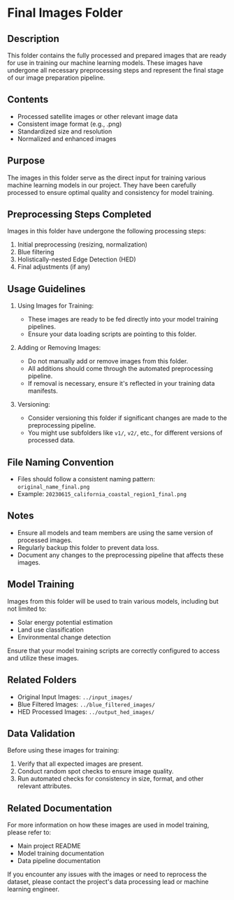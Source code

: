 # Final Images Folder

## Description

This folder contains the fully processed and prepared images that are ready for use in training our machine learning models. These images have undergone all necessary preprocessing steps and represent the final stage of our image preparation pipeline.

## Contents

- Processed satellite images or other relevant image data
- Consistent image format (e.g., .png)
- Standardized size and resolution
- Normalized and enhanced images

## Purpose

The images in this folder serve as the direct input for training various machine learning models in our project. They have been carefully processed to ensure optimal quality and consistency for model training.

## Preprocessing Steps Completed

Images in this folder have undergone the following processing steps:

1. Initial preprocessing (resizing, normalization)
2. Blue filtering
3. Holistically-nested Edge Detection (HED)
4. Final adjustments (if any)

## Usage Guidelines

1. Using Images for Training:
   - These images are ready to be fed directly into your model training pipelines.
   - Ensure your data loading scripts are pointing to this folder.

2. Adding or Removing Images:
   - Do not manually add or remove images from this folder.
   - All additions should come through the automated preprocessing pipeline.
   - If removal is necessary, ensure it's reflected in your training data manifests.

3. Versioning:
   - Consider versioning this folder if significant changes are made to the preprocessing pipeline.
   - You might use subfolders like `v1/`, `v2/`, etc., for different versions of processed data.

## File Naming Convention

- Files should follow a consistent naming pattern: `original_name_final.png`
- Example: `20230615_california_coastal_region1_final.png`

## Notes

- Ensure all models and team members are using the same version of processed images.
- Regularly backup this folder to prevent data loss.
- Document any changes to the preprocessing pipeline that affects these images.

## Model Training

Images from this folder will be used to train various models, including but not limited to:

- Solar energy potential estimation
- Land use classification
- Environmental change detection

Ensure that your model training scripts are correctly configured to access and utilize these images.

## Related Folders

- Original Input Images: `../input_images/`
- Blue Filtered Images: `../blue_filtered_images/`
- HED Processed Images: `../output_hed_images/`

## Data Validation

Before using these images for training:

1. Verify that all expected images are present.
2. Conduct random spot checks to ensure image quality.
3. Run automated checks for consistency in size, format, and other relevant attributes.

## Related Documentation

For more information on how these images are used in model training, please refer to:

- Main project README
- Model training documentation
- Data pipeline documentation

If you encounter any issues with the images or need to reprocess the dataset, please contact the project's data processing lead or machine learning engineer.
